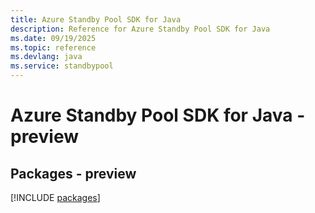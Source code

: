 ```yaml
---
title: Azure Standby Pool SDK for Java
description: Reference for Azure Standby Pool SDK for Java
ms.date: 09/19/2025
ms.topic: reference
ms.devlang: java
ms.service: standbypool
---
```

# Azure Standby Pool SDK for Java - preview
## Packages - preview
[!INCLUDE [packages](standby-pool-index.md)]